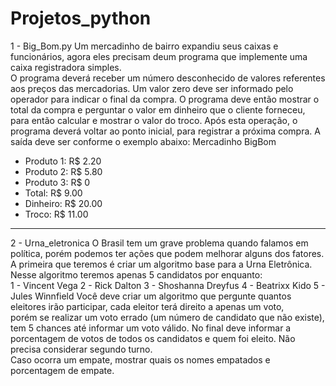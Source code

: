# Projetos_python

1 - Big_Bom.py
Um mercadinho de bairro expandiu seus caixas e funcionários, agora eles precisam deum programa que implemente uma caixa registradora simples.  
O programa deverá receber um número desconhecido de valores referentes aos preços das mercadorias. Um valor zero deve ser informado pelo operador para indicar o final da compra.
O programa deve então mostrar o total da compra e perguntar o valor em dinheiro que o cliente forneceu, para então calcular e mostrar o valor do troco. 
Após esta operação, o programa deverá voltar ao ponto inicial, para registrar a próxima compra. A saída deve ser conforme o exemplo abaixo:
Mercadinho BigBom
<br>
- Produto 1: R$ 2.20 
- Produto 2: R$ 5.80
- Produto 3: R$ 0
- Total: R$ 9.00
- Dinheiro: R$ 20.00
- Troco: R$ 11.00
_________________________________________________________________________________________________________________________________________________________________________________

2 - Urna_eletronica
O Brasil tem um grave problema quando falamos em política, porém podemos ter ações que podem melhorar alguns dos fatores.
A primeira que teremos é criar um algoritmo base para a Urna Eletrônica. Nesse algoritmo teremos apenas 5 candidatos por enquanto:
<br>
1 - Vincent Vega
2 - Rick Dalton
3 - Shoshanna Dreyfus
4 - Beatrixx Kido
5 - Jules Winnfield
Você deve criar um algoritmo que pergunte quantos eleitores irão participar, cada eleitor  terá  direito  a  apenas  um  voto,  
porém  se  realizar  um  voto  errado  (um número de candidato que não existe), tem 5 chances até informar um voto válido. 
No final deve informar a porcentagem de votos de todos os candidatos e quem foi  eleito.  Não  precisa  considerar  segundo  turno.  
Caso  ocorra  um  empate, mostrar quais os nomes empatados e porcentagem de empate.

